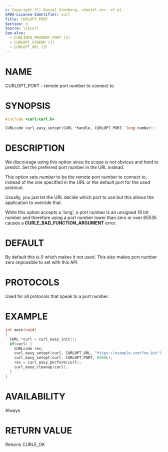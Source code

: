 ```yaml
---
c: Copyright (C) Daniel Stenberg, <daniel.se>, et al.
SPDX-License-Identifier: curl
Title: CURLOPT_PORT
Section: 3
Source: libcurl
See-also:
  - CURLINFO_PRIMARY_PORT (3)
  - CURLOPT_STDERR (3)
  - CURLOPT_URL (3)
---
```


# NAME

CURLOPT_PORT - remote port number to connect to

# SYNOPSIS

~~~c
#include <curl/curl.h>

CURLcode curl_easy_setopt(CURL *handle, CURLOPT_PORT, long number);
~~~

# DESCRIPTION

We discourage using this option since its scope is not obvious and hard to
predict. Set the preferred port number in the URL instead.

This option sets *number* to be the remote port number to connect to,
instead of the one specified in the URL or the default port for the used
protocol.

Usually, you just let the URL decide which port to use but this allows the
application to override that.

While this option accepts a 'long', a port number is an unsigned 16 bit number
and therefore using a port number lower than zero or over 65535 causes a
**CURLE_BAD_FUNCTION_ARGUMENT** error.

# DEFAULT

By default this is 0 which makes it not used. This also makes port number zero
impossible to set with this API.

# PROTOCOLS

Used for all protocols that speak to a port number.

# EXAMPLE

~~~c
int main(void)
{
  CURL *curl = curl_easy_init();
  if(curl) {
    CURLcode res;
    curl_easy_setopt(curl, CURLOPT_URL, "https://example.com/foo.bin");
    curl_easy_setopt(curl, CURLOPT_PORT, 8080L);
    res = curl_easy_perform(curl);
    curl_easy_cleanup(curl);
  }
}
~~~

# AVAILABILITY

Always

# RETURN VALUE

Returns CURLE_OK
